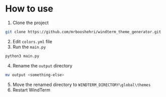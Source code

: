 # How to use

1. Clone the project

```bash
git clone https://github.com/mrbooshehri/windterm_theme_generator.git
```

2. Edit `colors.yml` file
3. Run the `main.py`

```bash
python3 main.py
```

4. Rename the `output` directory

```bash
mv output <something-else>
```

5. Move the renamed directory to `WINDTERM_DIRECTORY\global\themes`
6. Restart WindTerm
